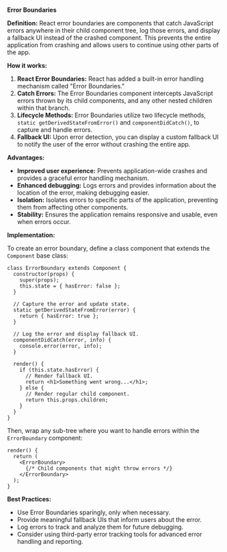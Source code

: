 **Error Boundaries**

**Definition:**
React error boundaries are components that catch JavaScript errors anywhere in their child component tree, log those errors, and display a fallback UI instead of the crashed component. This prevents the entire application from crashing and allows users to continue using other parts of the app.

**How it works:**
1. **React Error Boundaries:** React has added a built-in error handling mechanism called "Error Boundaries."
2. **Catch Errors:** The Error Boundaries component intercepts JavaScript errors thrown by its child components, and any other nested children within that branch.
3. **Lifecycle Methods:** Error Boundaries utilize two lifecycle methods, `static getDerivedStateFromError()` and `componentDidCatch()`, to capture and handle errors.
4. **Fallback UI:** Upon error detection, you can display a custom fallback UI to notify the user of the error without crashing the entire app.

**Advantages:**

* **Improved user experience:** Prevents application-wide crashes and provides a graceful error handling mechanism.
* **Enhanced debugging:** Logs errors and provides information about the location of the error, making debugging easier.
* **Isolation:** Isolates errors to specific parts of the application, preventing them from affecting other components.
* **Stability:** Ensures the application remains responsive and usable, even when errors occur.

**Implementation:**

To create an error boundary, define a class component that extends the `Component` base class:

```
class ErrorBoundary extends Component {
  constructor(props) {
    super(props);
    this.state = { hasError: false };
  }

  // Capture the error and update state.
  static getDerivedStateFromError(error) {
    return { hasError: true };
  }

  // Log the error and display fallback UI.
  componentDidCatch(error, info) {
    console.error(error, info);
  }

  render() {
    if (this.state.hasError) {
      // Render fallback UI.
      return <h1>Something went wrong...</h1>;
    } else {
      // Render regular child component.
      return this.props.children;
    }
  }
}
```

Then, wrap any sub-tree where you want to handle errors within the `ErrorBoundary` component:

```
render() {
  return (
    <ErrorBoundary>
      {/* Child components that might throw errors */}
    </ErrorBoundary>
  );
}
```

**Best Practices:**

* Use Error Boundaries sparingly, only when necessary.
* Provide meaningful fallback UIs that inform users about the error.
* Log errors to track and analyze them for future debugging.
* Consider using third-party error tracking tools for advanced error handling and reporting.
